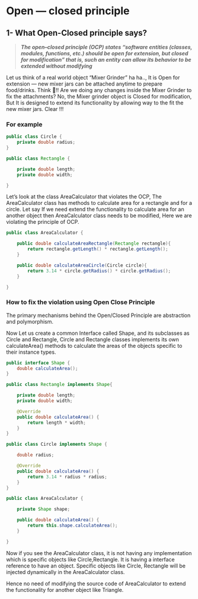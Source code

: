 # Open — closed principle
## 1- What Open-Closed principle says?
> ***The open–closed principle (OCP) states “software entities (classes, modules, functions, etc.) should be open for extension, but closed for modification” that is, such an entity can allow its behavior to be extended without modifying***

Let us think of a real world object “Mixer Grinder” ha ha.., It is Open for extension — new mixer jars can be attached anytime to prepare food/drinks. Think 🤔!! Are we doing any changes inside the Mixer Grinder to fix the attachments? No, the Mixer grinder object is Closed for modification, But It is designed to extend its functionality by allowing way to the fit the new mixer jars. Clear !!!

### For example
```java
public class Circle {
    private double radius;
}
```
```java
public class Rectangle {

    private double length;
    private double width;    

}
```
Let’s look at the class AreaCalculator that violates the OCP, The AreaCalculator class has methods to calculate area for a rectangle and for a circle. Let say If we need extend the functionality to calculate area for an another object then AreaCalculator class needs to be modified, Here we are violating the principle of OCP.
```java
public class AreaCalculator {

    public double calculateAreaRectangle(Rectangle rectangle){
        return rectangle.getLength() * rectangle.getLength();
    }

    public double calculateAreaCircle(Circle circle){
        return 3.14 * circle.getRadius() * circle.getRadius();
    }

}
```
### **How to fix the violation using Open Close Principle**

The primary mechanisms behind the Open/Closed Principle are abstraction and polymorphism.

Now Let us create a common Interface called Shape, and its subclasses as Circle and Rectangle, Circle and Rectangle classes implements its own calculateArea() methods to calculate the areas of the objects specific to their instance types.
```java
public interface Shape {
    double calculateArea();
}
```
```java
public class Rectangle implements Shape{

    private double length;
    private double width;

    @Override
    public double calculateArea() {
        return length * width;
    }
}
```
```java
public class Circle implements Shape {

    double radius;

    @Override
    public double calculateArea() {
        return 3.14 * radius * radius;
    }
}
```
```java
public class AreaCalculator {

    private Shape shape;

    public double calculateArea() {
        return this.shape.calculateArea();
    }

}
```
Now if you see the AreaCalculator class, it is not having any implementation which is specific objects like Circle,Rectangle. It is having a interface reference to have an object. Specific objects like Circle, Rectangle will be injected dynamically in the AreaCalculator class.

Hence no need of modifying the source code of AreaCalculator to extend the functionality for another object like Triangle.